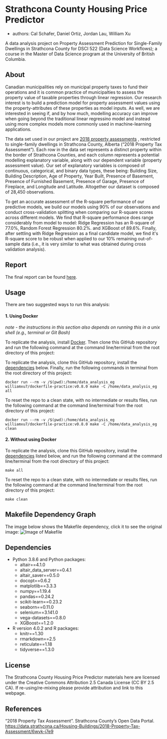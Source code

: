 # Strathcona County Housing Price Predictor
* authors: Cal Schafer, Daniel Ortiz, Jordan Lau, William Xu

A data analysis project on Property Assessment Prediction for Single-Family Dwellings in Strathcona County for DSCI 522 (Data Science Workflows); a course in the Master of Data Science program at the University of British Columbia.

## About

Canadian municipalities rely on municipal property taxes to fund their operations and it is common practice of municipalties to assess the property value of taxable properties through linear regression. Our research interest is to build a prediction model for property assessment values using the property-attributes of these properties as model inputs. As well, we are interested in seeing if, and by how much, modelling accuracy can improve when going beyond the traditional linear regressino model and instead using more complex models more commonly used in machine-learning applications. 

The data set used in our project are [2018 property assessments](https://data.strathcona.ca/Housing-Buildings/2018-Property-Tax-Assessment/6wvk-j7e9) , restricted to single-family dwellings in Strathcona County, Alberta (“2018 Property Tax Assessment”). Each row in the data set represents a distinct property within the border of Strathcona Counties, and each column represents a potential modelling explanatory variable, along with our dependent variable (property assessment value). Our set of explanatory variables is composed of continuous, categorical, and binary data types, these being: Building Size, Building Description, Age of Property, Year Built, Presence of Basement, Presence of Furnished Basement, Presence of Garage, Presence of Fireplace, and Longitude and Latitude. Altogether our dataset is composed of 28,450 observations.

To get an accurate assessment of the R-square performance of our predictive models, we build our models using 90% of our observations and conduct cross-validation splitting when comparing our R-square scores across different models. We find that R-square performance does range considerably from model to model: Ridge Regression has an R-square of 77.0%, Random Forest Regression 80.2%. and XGBoost of 89.6%. Finally, after settling with Ridge Regression as a final candidate model, we find it's R-square score to be robust when applied to our 10% remaining out-of-sample data (i.e., it is very similar to what was obtained during cross validation analysis). 

## Report
The final report can be found [here](http://htmlpreview.github.io/?https://raw.githubusercontent.com/UBC-MDS/522-Group_30-Rockstars/main/doc/strathcona_housing_price_predict_report.html).

## Usage

There are two suggested ways to run this analysis:

#### 1. Using Docker
*note - the instructions in this section also depends on running this in a unix shell (e.g., terminal or Git Bash)*

To replicate the analysis, install [Docker](https://www.docker.com/get-started). Then clone this GitHub repository and run the following command at the command line/terminal from the root directory of this project:

To replicate the analysis, clone this GitHub repository, install the [dependencies](#dependencies) below. Finally, run the following commands in terminal from the root directory of this project:

```
docker run --rm -v /$(pwd):/home/data_analysis_eg williamxu7/dockerfile-practice:v0.8.0 make -C /home/data_analysis_eg all
```

To reset the repo to a clean state, with no intermediate or results files, run the following command at the command line/terminal from the root directory of this project:

```
docker run --rm -v /$(pwd):/home/data_analysis_eg williamxu7/dockerfile-practice:v0.8.0 make -C /home/data_analysis_eg clean
```

#### 2. Without using Docker

To replicate the analysis, clone this GitHub repository, install the [dependencies](#dependencies) listed below, and run the following command at the command line/terminal from the root directory of this project:

```
make all
```

To reset the repo to a clean state, with no intermediate or results files, run the following command at the command line/terminal from the root directory of this project:

```
make clean
```
## Makefile Dependency Graph
The image below shows the Makefile dependency, click it to see the original image:
![Image of Makefile](https://github.com/UBC-MDS/522-Group_30-Rockstars/blob/main/Makefile.png)

## Dependencies
- Python 3.8.6 and Python packages:
   - altair==4.1.0
   - altair_data_server==0.4.1
   - altair_saver==0.5.0
   - docopt==0.6.2
   - matplotlib==3.3.3
   - numpy==1.19.4
   - pandas==0.24.2
   - scikit-learn==0.23.2
   - seaborn==0.11.0
   - selenium==3.141.0
   - vega-datasets==0.8.0
   - XGBoost==1.2.0
- R version 4.0.2 and R packages:
  - knitr==1.30
  - rmarkdown==2.5
  - reticulate==1.18
  - tidyverse==1.3.0

## License
The Strathcona County Housing Price Predictor materials here are licensed under the Creative Commons Attribution 2.5 Canada License (CC BY 2.5 CA). If re-using/re-mixing please provide attribution and link to this webpage.

## References
“2018 Property Tax Assessment”. Strathcona County’s Open Data Portal. https://data.strathcona.ca/Housing-Buildings/2018-Property-Tax-Assessment/6wvk-j7e9
